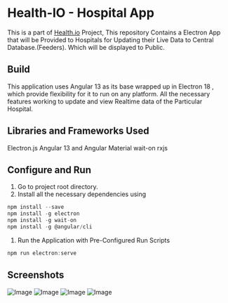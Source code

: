 # Health-IO - Hospital App

This is a part of [Health.io](https://health-io-app.herokuapp.com/) Project, This repository Contains a Electron App that will be Provided to Hospitals for Updating their Live Data to Central Database.(Feeders). Which will be displayed to Public.

## Build

This application uses Angular 13 as its base wrapped up in Electron 18 , which provide flexibility for it to run on any platform. All the necessary features working to update and view Realtime data of the Particular Hospital.

## Libraries and Frameworks Used

Electron.js
Angular 13 and Angular Material
wait-on
rxjs


## Configure and Run

1. Go to project root directory.
2. Install all the necessary dependencies using



```jsx
npm install --save
npm install -g electron
npm install -g wait-on
npm install -g @angular/cli
```

1. Run the Application with Pre-Configured Run Scripts

```jsx
npm run electron:serve
```

## Screenshots

![Image](https://res.cloudinary.com/srvraj311/image/upload/v1652738402/Screenshot_2022-05-17_at_3.29.53_AM_qnib20.png)
![Image](https://res.cloudinary.com/srvraj311/image/upload/v1652737203/Screenshot_2022-05-17_at_2.56.32_AM_d606ez.png)
![Image](https://res.cloudinary.com/srvraj311/image/upload/v1652737204/Screenshot_2022-05-17_at_2.56.35_AM_tjwnhi.png)
![Image](https://res.cloudinary.com/srvraj311/image/upload/v1652737200/Screenshot_2022-05-17_at_2.56.44_AM_kzjvbh.png)

